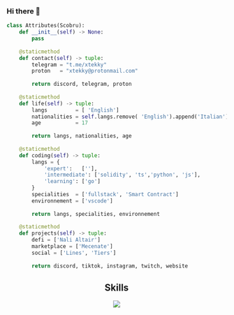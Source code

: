 ### Hi there 👋

```python
class Attributes(Scobru):
	def __init__(self) -> None:
	    pass
	
	@staticmethod
	def contact(self) -> tuple:
	    telegram = "t.me/xtekky"
	    proton   = "xtekky@protonmail.com"
	    
	    return discord, telegram, proton
	
	@staticmethod
	def life(self) -> tuple:
		langs         = [ 'English']
		nationalities = self.langs.remove( 'English').append('Italian')
		age           = 17
		
		return langs, nationalities, age
	
	@staticmethod
	def coding(self) -> tuple:
		langs = {
			'expert':   [''],
			'intermediate': ['solidity', 'ts','python', 'js'],
			'learning': ['go']
		}
		specialities  = ['fullstack', 'Smart Contract']
		environnement = ['vscode']
		
		return langs, specialities, environnement
	
	@staticmethod
	def projects(self) -> tuple:
		defi = ['Nali Altair']
		marketplace = ['Mecenate']
		social = ['Lines', 'Tiers']
   
		return discord, tiktok, instagram, twitch, website

```

<h2 align="center">Skills </h2>

<p align="center">
  <a href="https://skillicons.dev">
    <img src="https://skillicons.dev/icons?i=python,vscode,tailwind,solidity,react,nodejs,ableton,css,github,html,ipfs,js,linux,md,nextjs" />
  </a>
</p>




